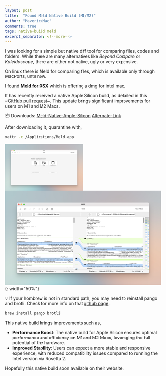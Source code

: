```yaml
---
layout: post
title:  "Found Meld Native Build (M1/M2)"
author: "MaverickMac"
comments: true
tags: native-build meld
excerpt_separator: <!--more-->
---
```






I was looking for a simple but native diff tool for comparing files, codes and folders. While there are many alternatives like *Beyond Compare* or *Kaleidoscope*, there are either not native, ugly or very expensive.

<!--more-->

On linux there is Meld for comparing files, which is available only through MacPorts, until now. 

I found **[Meld for OSX](https://yousseb.github.io/meld/)** which is offering a dmg for intel mac. 

It has recently received a native Apple Silicon build, as detailed in this ~[GitHub pull request](https://github.com/yousseb/meld/pull/148)~. This update brings significant improvements for users on M1 and M2 Macs.

📦 Downloads: [Meld-Native-Apple-Silicon](https://files.catbox.moe/t4eqer.dmg) [Alternate-Link](https://uofi.box.com/s/o2ci9nk9qit9jatv3pzjv3dybbp94dqr)

After downloading it, quarantine with,

```sh
xattr -c /Applications/Meld.app
```

<img src="/assets/images/Meld-UI-Full.png" width="50%" align="left" class="inline"/>

![Meld-UI](/assets/images/Meld-Comp-Full.png){: width="50%"}

💡 If your hombrew is not in standard path, you may need to reinstall pango and  brotli. Check for more info on that [github page](https://github.com/yousseb/meld/pull/148).



```sh
brew install pango brotli
```


This native build brings improvements such as,
* **Performance Boost**: The native build for Apple Silicon ensures optimal performance and efficiency on M1 and M2 Macs, leveraging the full potential of the hardware.
* **Improved Stability**: Users can expect a more stable and responsive experience, with reduced compatibility issues compared to running the Intel version via Rosetta 2.

Hopefully this native build soon available on their website. 
